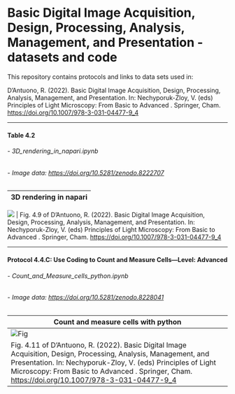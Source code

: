 # Basic Digital Image Acquisition, Design, Processing, Analysis, Management, and Presentation - datasets and code

This repository contains protocols and links to data sets used in:

D’Antuono, R. (2022). Basic Digital Image Acquisition, Design, Processing, Analysis, Management, and Presentation. In: Nechyporuk-Zloy, V. (eds) Principles of Light Microscopy: From Basic to Advanced . Springer, Cham. https://doi.org/10.1007/978-3-031-04477-9_4

---

#### Table 4.2
###### - 3D_rendering_in_napari.ipynb
###### - Image data: https://doi.org/10.5281/zenodo.8222707

| 3D rendering in napari |
| ---- |
![](https://media.springernature.com/lw685/springer-static/image/chp%3A10.1007%2F978-3-031-04477-9_4/MediaObjects/486621_1_En_4_Fig9_HTML.png)
| Fig. 4.9 of D’Antuono, R. (2022). Basic Digital Image Acquisition, Design, Processing, Analysis, Management, and Presentation. In: Nechyporuk-Zloy, V. (eds) Principles of Light Microscopy: From Basic to Advanced . Springer, Cham. https://doi.org/10.1007/978-3-031-04477-9_4



---


#### Protocol 4.4.C: Use Coding to Count and Measure Cells—Level: Advanced
###### - Count_and_Measure_cells_python.ipynb
###### - Image data: https://doi.org/10.5281/zenodo.8228041

| Count and measure cells with python |
| ---- |
|![Fig](https://media.springernature.com/full/springer-static/image/chp%3A10.1007%2F978-3-031-04477-9_4/MediaObjects/486621_1_En_4_Fig11_HTML.png) |
| Fig. 4.11 of D’Antuono, R. (2022). Basic Digital Image Acquisition, Design, Processing, Analysis, Management, and Presentation. In: Nechyporuk-Zloy, V. (eds) Principles of Light Microscopy: From Basic to Advanced . Springer, Cham. https://doi.org/10.1007/978-3-031-04477-9_4
